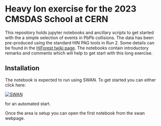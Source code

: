 # Heavy Ion exercise for the 2023 CMSDAS School at CERN

This repository holds jupyter notebooks and ancillary scripts to get started with the a simple selection of events in PbPb collisions. The data has been pre-produced using the standard HIN PAG tools in Run 2. Some details can be found in the [HiForest twiki page](https://twiki.cern.ch/twiki/bin/viewauth/CMS/HiForest).
The notebooks contain introductory remarks and comments which will help to get start with this long exercise.


## Installation


The notebook is expected to run using SWAN. 
To get started you can either click here:

[![SWAN](https://swanserver.web.cern.ch/swanserver/images/badge_swan_white_150.png)](https://cern.ch/swanserver/cgi-bin/go/?projurl=https://gitlab.cern.ch/psilva/hianalysis.git)

for an automated start.

Once the area is setup you can open the first notebook from the swan webpage.
